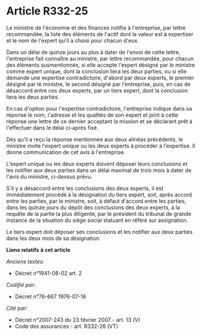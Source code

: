 # Article R332-25

Le ministre de l'économie et des finances notifie à l'entreprise, par lettre recommandée, la liste des éléments de l'actif
dont la valeur est à expertiser et le nom de l'expert qu'il a choisi pour chacun d'eux.

Dans un délai de quinze jours au plus à dater de l'envoi de cette lettre, l'entreprise fait connaître au ministre, par lettre
recommandée, pour chacun des éléments susmentionnés, si elle accepte l'expert désigné par le ministre comme expert unique,
dont la conclusion liera les deux parties, ou si elle demande une expertise contradictoire, d'abord par deux experts, le
premier désigné par le ministre, le second désigné par l'entreprise, puis, en cas de désaccord entre ces deux experts, par un
tiers expert, dont la conclusion liera les deux parties.

En cas d'option pour l'expertise contradictoire, l'entreprise indique dans sa réponse le nom, l'adresse et les qualités de
son expert et joint à cette réponse une lettre de ce dernier acceptant la mission et se déclarant prêt à l'effectuer dans le
délai ci-après fixé.

Dès qu'il a reçu la réponse mentionnée aux deux alinéas précédents, le ministre invite l'expert unique ou les deux experts à
procéder à l'expertise. Il donne communication de cet avis à l'entreprise.

L'expert unique ou les deux experts doivent déposer leurs conclusions et les notifier aux deux parties dans un délai maximal
de trois mois à dater de l'avis du ministre, ci-dessus prévu.

S'il y a désaccord entre les conclusions des deux experts, il est immédiatement procédé à la désignation du tiers expert,
soit, après accord entre les parties, par le ministre, soit, à défaut d'accord entre les parties, dans les quinze jours du
dépôt des conclusions des deux experts, à la requête de la partie la plus diligente, par le président du tribunal de grande
instance de la situation du siège social statuant en référé sur assignation.

Le tiers expert doit déposer ses conclusions et les notifier aux deux parties dans les deux mois de sa désignation.

**Liens relatifs à cet article**

_Anciens textes_:

  - Décret n°1941-08-02 art. 2

_Codifié par_:

  - Décret n°76-667 1976-07-16

_Cité par_:

  - Décret n°2007-243 du 23 février 2007 - art. 13 (V)
  - Code des assurances - art. R332-26 (VT)
